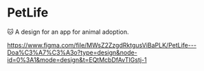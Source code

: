# PetLife
🐱 A design for an app for animal adoption.

https://www.figma.com/file/MWsZ2ZzgdRktgusViBaPLK/PetLife---Doa%C3%A7%C3%A3o?type=design&node-id=0%3A1&mode=design&t=EQtMcbDfAvTIGstj-1
